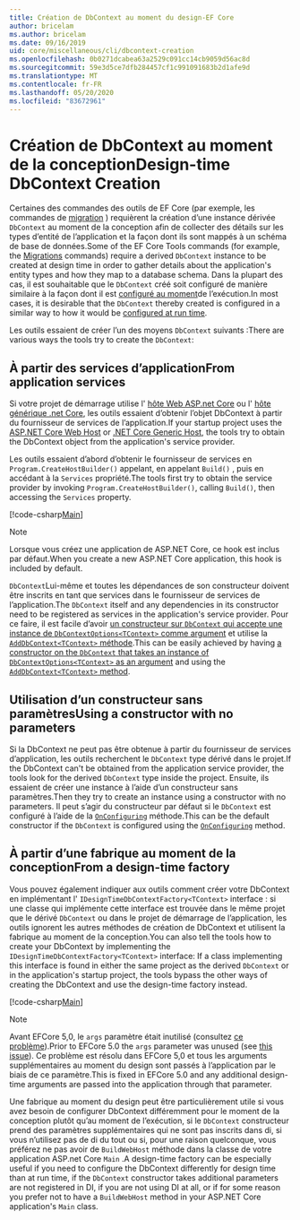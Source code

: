 ```yaml
---
title: Création de DbContext au moment du design-EF Core
author: bricelam
ms.author: bricelam
ms.date: 09/16/2019
uid: core/miscellaneous/cli/dbcontext-creation
ms.openlocfilehash: 0b0271dcabea63a2529c091cc14cb9059d56ac8d
ms.sourcegitcommit: 59e3d5ce7dfb284457cf1c991091683b2d1afe9d
ms.translationtype: MT
ms.contentlocale: fr-FR
ms.lasthandoff: 05/20/2020
ms.locfileid: "83672961"
---
```

# <a name="design-time-dbcontext-creation"></a><span data-ttu-id="8f8e6-102">Création de DbContext au moment de la conception</span><span class="sxs-lookup"><span data-stu-id="8f8e6-102">Design-time DbContext Creation</span></span>

<span data-ttu-id="8f8e6-103">Certaines des commandes des outils de EF Core (par exemple, les commandes de [migration][1] ) requièrent la création d’une instance dérivée `DbContext` au moment de la conception afin de collecter des détails sur les types d’entité de l’application et la façon dont ils sont mappés à un schéma de base de données.</span><span class="sxs-lookup"><span data-stu-id="8f8e6-103">Some of the EF Core Tools commands (for example, the [Migrations][1] commands) require a derived `DbContext` instance to be created at design time in order to gather details about the application's entity types and how they map to a database schema.</span></span> <span data-ttu-id="8f8e6-104">Dans la plupart des cas, il est souhaitable que le `DbContext` créé soit configuré de manière similaire à la façon dont il est [configuré au moment][2]de l’exécution.</span><span class="sxs-lookup"><span data-stu-id="8f8e6-104">In most cases, it is desirable that the `DbContext` thereby created is configured in a similar way to how it would be [configured at run time][2].</span></span>

<span data-ttu-id="8f8e6-105">Les outils essaient de créer l’un des moyens `DbContext` suivants :</span><span class="sxs-lookup"><span data-stu-id="8f8e6-105">There are various ways the tools try to create the `DbContext`:</span></span>

## <a name="from-application-services"></a><span data-ttu-id="8f8e6-106">À partir des services d’application</span><span class="sxs-lookup"><span data-stu-id="8f8e6-106">From application services</span></span>

<span data-ttu-id="8f8e6-107">Si votre projet de démarrage utilise l' [hôte Web ASP.net Core][3] ou l' [hôte générique .net Core][4], les outils essaient d’obtenir l’objet DbContext à partir du fournisseur de services de l’application.</span><span class="sxs-lookup"><span data-stu-id="8f8e6-107">If your startup project uses the [ASP.NET Core Web Host][3] or [.NET Core Generic Host][4], the tools try to obtain the DbContext object from the application's service provider.</span></span>

<span data-ttu-id="8f8e6-108">Les outils essaient d’abord d’obtenir le fournisseur de services en `Program.CreateHostBuilder()` appelant, en appelant `Build()` , puis en accédant à la `Services` propriété.</span><span class="sxs-lookup"><span data-stu-id="8f8e6-108">The tools first try to obtain the service provider by invoking `Program.CreateHostBuilder()`, calling `Build()`, then accessing the `Services` property.</span></span>

[!code-csharp[Main](../../../../samples/core/Miscellaneous/CommandLine/ApplicationService.cs)]

> [!NOTE]
> <span data-ttu-id="8f8e6-109">Lorsque vous créez une application de ASP.NET Core, ce hook est inclus par défaut.</span><span class="sxs-lookup"><span data-stu-id="8f8e6-109">When you create a new ASP.NET Core application, this hook is included by default.</span></span>

<span data-ttu-id="8f8e6-110">`DbContext`Lui-même et toutes les dépendances de son constructeur doivent être inscrits en tant que services dans le fournisseur de services de l’application.</span><span class="sxs-lookup"><span data-stu-id="8f8e6-110">The `DbContext` itself and any dependencies in its constructor need to be registered as services in the application's service provider.</span></span> <span data-ttu-id="8f8e6-111">Pour ce faire, il est facile d’avoir [un constructeur sur `DbContext` qui accepte une instance de `DbContextOptions<TContext>` comme argument][5] et utilise la [ `AddDbContext<TContext>` méthode][6].</span><span class="sxs-lookup"><span data-stu-id="8f8e6-111">This can be easily achieved by having [a constructor on the `DbContext` that takes an instance of `DbContextOptions<TContext>` as an argument][5] and using the [`AddDbContext<TContext>` method][6].</span></span>

## <a name="using-a-constructor-with-no-parameters"></a><span data-ttu-id="8f8e6-112">Utilisation d’un constructeur sans paramètres</span><span class="sxs-lookup"><span data-stu-id="8f8e6-112">Using a constructor with no parameters</span></span>

<span data-ttu-id="8f8e6-113">Si la DbContext ne peut pas être obtenue à partir du fournisseur de services d’application, les outils recherchent le `DbContext` type dérivé dans le projet.</span><span class="sxs-lookup"><span data-stu-id="8f8e6-113">If the DbContext can't be obtained from the application service provider, the tools look for the derived `DbContext` type inside the project.</span></span> <span data-ttu-id="8f8e6-114">Ensuite, ils essaient de créer une instance à l’aide d’un constructeur sans paramètres.</span><span class="sxs-lookup"><span data-stu-id="8f8e6-114">Then they try to create an instance using a constructor with no parameters.</span></span> <span data-ttu-id="8f8e6-115">Il peut s’agir du constructeur par défaut si le `DbContext` est configuré à l’aide de la [`OnConfiguring`][7] méthode.</span><span class="sxs-lookup"><span data-stu-id="8f8e6-115">This can be the default constructor if the `DbContext` is configured using the [`OnConfiguring`][7] method.</span></span>

## <a name="from-a-design-time-factory"></a><span data-ttu-id="8f8e6-116">À partir d’une fabrique au moment de la conception</span><span class="sxs-lookup"><span data-stu-id="8f8e6-116">From a design-time factory</span></span>

<span data-ttu-id="8f8e6-117">Vous pouvez également indiquer aux outils comment créer votre DbContext en implémentant l' `IDesignTimeDbContextFactory<TContext>` interface : si une classe qui implémente cette interface est trouvée dans le même projet que le dérivé `DbContext` ou dans le projet de démarrage de l’application, les outils ignorent les autres méthodes de création de DbContext et utilisent la fabrique au moment de la conception.</span><span class="sxs-lookup"><span data-stu-id="8f8e6-117">You can also tell the tools how to create your DbContext by implementing the `IDesignTimeDbContextFactory<TContext>` interface: If a class implementing this interface is found in either the same project as the derived `DbContext` or in the application's startup project, the tools bypass the other ways of creating the DbContext and use the design-time factory instead.</span></span>

[!code-csharp[Main](../../../../samples/core/Miscellaneous/CommandLine/BloggingContextFactory.cs)]

> [!NOTE]
> <span data-ttu-id="8f8e6-118">Avant EFCore 5,0, le `args` paramètre était inutilisé (consultez [ce problème][8]).</span><span class="sxs-lookup"><span data-stu-id="8f8e6-118">Prior to EFCore 5.0 the `args` parameter was unused (see [this issue][8]).</span></span>
> <span data-ttu-id="8f8e6-119">Ce problème est résolu dans EFCore 5,0 et tous les arguments supplémentaires au moment du design sont passés à l’application par le biais de ce paramètre.</span><span class="sxs-lookup"><span data-stu-id="8f8e6-119">This is fixed in EFCore 5.0 and any additional design-time arguments are passed into the application through that parameter.</span></span>

<span data-ttu-id="8f8e6-120">Une fabrique au moment du design peut être particulièrement utile si vous avez besoin de configurer DbContext différemment pour le moment de la conception plutôt qu’au moment de l’exécution, si le `DbContext` constructeur prend des paramètres supplémentaires qui ne sont pas inscrits dans di, si vous n’utilisez pas de di du tout ou si, pour une raison quelconque, vous préférez ne pas avoir de `BuildWebHost` méthode dans la classe de votre application ASP.net Core `Main` .</span><span class="sxs-lookup"><span data-stu-id="8f8e6-120">A design-time factory can be especially useful if you need to configure the DbContext differently for design time than at run time, if the `DbContext` constructor takes additional parameters are not registered in DI, if you are not using DI at all, or if for some reason you prefer not to have a `BuildWebHost` method in your ASP.NET Core application's `Main` class.</span></span>

  [1]: xref:core/managing-schemas/migrations/index
  [2]: xref:core/miscellaneous/configuring-dbcontext
  [3]: /aspnet/core/fundamentals/host/web-host
  [4]: /aspnet/core/fundamentals/host/generic-host
  [5]: xref:core/miscellaneous/configuring-dbcontext#constructor-argument
  [6]: xref:core/miscellaneous/configuring-dbcontext#using-dbcontext-with-dependency-injection
  [7]: xref:core/miscellaneous/configuring-dbcontext#onconfiguring
  [8]: https://github.com/aspnet/EntityFrameworkCore/issues/8332
